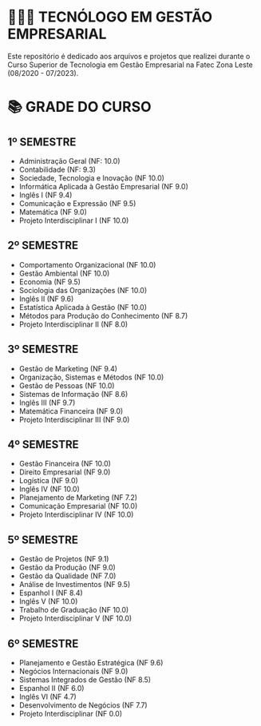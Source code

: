# 👨🏻‍💼 TECNÓLOGO EM GESTÃO EMPRESARIAL
Este repositório é dedicado aos arquivos e projetos que realizei durante o Curso Superior de Tecnologia em Gestão Empresarial na Fatec Zona Leste (08/2020 - 07/2023).

# 📚 GRADE DO CURSO
## 1º SEMESTRE
- Administração Geral (NF: 10.0)
- Contabilidade (NF: 9.3)
- Sociedade, Tecnologia e Inovação (NF 10.0)
- Informática Aplicada à Gestão Empresarial (NF 9.0)
- Inglês I (NF 9.4)
- Comunicação e Expressão (NF 9.5)
- Matemática (NF 9.0)
- Projeto Interdisciplinar I (NF 10.0)

## 2º SEMESTRE
- Comportamento Organizacional (NF 10.0)
- Gestão Ambiental (NF 10.0)
- Economia (NF 9.5)
- Sociologia das Organizações (NF 10.0)
- Inglês II (NF 9.6)
- Estatística Aplicada à Gestão (NF 10.0)
- Métodos para Produção do Conhecimento (NF 8.7)
- Projeto Interdisciplinar II (NF 8.0)

## 3º SEMESTRE
- Gestão de Marketing (NF 9.4)
- Organização, Sistemas e Métodos (NF 10.0)
- Gestão de Pessoas (NF 10.0)
- Sistemas de Informação (NF 8.6)
- Inglês III (NF 9.7)
- Matemática Financeira (NF 9.0)
- Projeto Interdisciplinar III (NF 9.0)

## 4º SEMESTRE
- Gestão Financeira (NF 10.0)
- Direito Empresarial (NF 9.0)
- Logística (NF 9.0)
- Inglês IV (NF 10.0)
- Planejamento de Marketing (NF 7.2)
- Comunicação Empresarial (NF 10.0)
- Projeto Interdisciplinar IV (NF 10.0)

## 5º SEMESTRE
- Gestão de Projetos (NF 9.1)
- Gestão da Produção (NF 9.0)
- Gestão da Qualidade (NF 7.0)
- Análise de Investimentos (NF 9.5)
- Espanhol I (NF 8.4)
- Inglês V (NF 10.0)
- Trabalho de Graduação (NF 10.0)
- Projeto Interdisciplinar V (NF 10.0)

## 6º SEMESTRE
- Planejamento e Gestão Estratégica (NF 9.6)
- Negócios Internacionais (NF 9.0)
- Sistemas Integrados de Gestão (NF 8.5)
- Espanhol II (NF 6.0)
- Inglês VI (NF 4.7)
- Desenvolvimento de Negócios (NF 7.7)
- Projeto Interdisciplinar (NF 0.0)